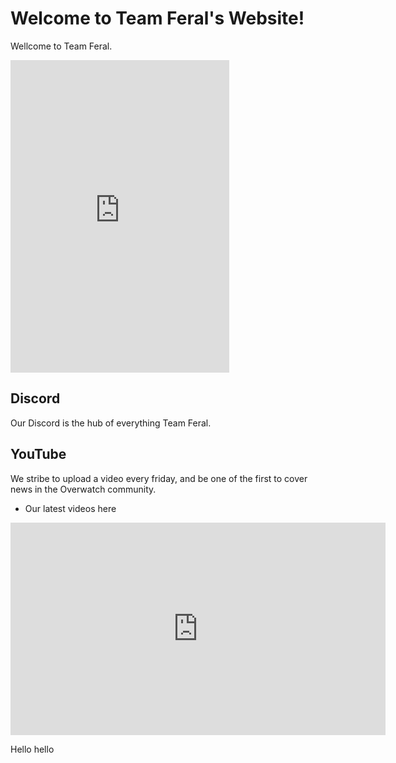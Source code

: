 <!-- Global site tag (gtag.js) - Google Analytics -->
<script async src="https://www.googletagmanager.com/gtag/js?id=UA-135436584-1"></script>
<script>
  window.dataLayer = window.dataLayer || [];
  function gtag(){dataLayer.push(arguments);}
  gtag('js', new Date());

  gtag('config', 'UA-135436584-1');
</script>


# Welcome to Team Feral's Website!

Wellcome to Team Feral.

<iframe src="https://discordapp.com/widget?id=318689808316760065&theme=dark" width="350" height="500" allowtransparency="true" frameborder="0"></iframe>

## Discord

Our Discord is the hub of everything Team Feral.


## YouTube

We stribe to upload a video every friday, and be one of the first to cover news in the Overwatch community.

* Our latest videos here 
<iframe width="600" height="340" src="http://www.youtube.com/embed?max-results=1&controls=0&showinfo=0&rel=0&listType=user_uploads&list=UC-t8x73RwA6aCR47367JEkg" frameborder="0" allowfullscreen></iframe>

Hello hello

